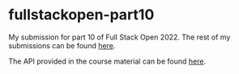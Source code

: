 # fullstackopen-part10

My submission for part 10 of Full Stack Open 2022. The rest of my submissions can be found [here](https://github.com/nikogenix/fullstackopen).

The API provided in the course material can be found [here](https://github.com/fullstack-hy2020/rate-repository-api).
